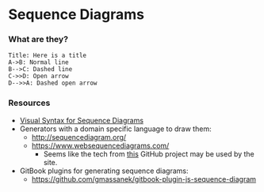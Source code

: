 # Sequence Diagrams

### What are they?

``` sequence
Title: Here is a title
A->B: Normal line
B-->C: Dashed line
C->>D: Open arrow
D-->>A: Dashed open arrow
```

### Resources

* [Visual Syntax for Sequence Diagrams](https://www.smartdraw.com/sequence-diagram/#sequenceDiagramNotations)
* Generators with a domain specific language to draw them:
    * http://sequencediagram.org/
    * https://www.websequencediagrams.com/
        * Seems like the tech from [this](https://bramp.github.io/js-sequence-diagrams/) GitHub project may be used by the site.
* GitBook plugins for generating sequence diagrams:
    * https://github.com/gmassanek/gitbook-plugin-js-sequence-diagram